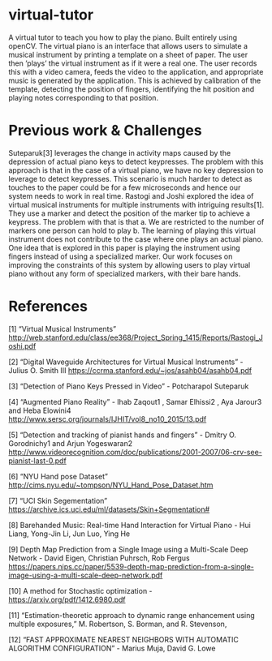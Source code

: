# virtual-tutor
A virtual tutor to teach you how to play the piano. Built entirely using openCV. The virtual piano is an interface that allows users to simulate a musical instrument by printing a template on a sheet of paper. The user then ’plays’ the virtual instrument as if it were a real one. The user records this with a video camera, feeds the video to the application, and appropriate music is generated by the application. This is achieved by calibration of the template, detecting the position of fingers, identifying the hit position and playing notes corresponding to that position.


# Previous work & Challenges


Suteparuk[3] leverages the change in activity maps caused by the depression of actual piano keys to detect keypresses. The problem with this approach is that in the case of a virtual piano, we have no key depression to leverage to detect keypresses. This scenario is much harder to detect as touches to the paper could be for a few microseconds and hence our system needs to work in real time.   Rastogi and Joshi explored the idea of virtual musical instruments for multiple instruments with intriguing results[1]. They use a marker and detect the position of the marker tip to achieve a keypress. The problem with that is that a. We are restricted to the number of markers one person can hold to play b. The learning of playing this virtual instrument does not contribute to the case where one plays an actual piano. One idea that is explored in this paper is playing the instrument using fingers instead of using a specialized marker. Our work focuses on improving the constraints of this system by allowing users to play virtual piano without any form of specialized markers, with their bare hands. 

# References


[1] “Virtual Musical Instruments” http://web.stanford.edu/class/ee368/Project_Spring_1415/Reports/Rastogi_Joshi.pdf


[2] “Digital Waveguide Architectures for Virtual Musical Instruments”  - Julius O. Smith III https://ccrma.stanford.edu/~jos/asahb04/asahb04.pdf 


[3]  “Detection of Piano Keys Pressed in Video” - Potcharapol Suteparuk


[4] “Augmented Piano Reality” -  Ihab Zaqout1 , Samar Elhissi2 , Aya Jarour3 and Heba Elowini4 http://www.sersc.org/journals/IJHIT/vol8_no10_2015/13.pdf


[5]  “Detection and tracking of pianist hands and fingers” - Dmitry O. Gorodnichy1 and Arjun Yogeswaran2  http://www.videorecognition.com/doc/publications/2001-2007/06-crv-see-pianist-last-0.pdf 


[6] “NYU Hand pose Dataset” http://cims.nyu.edu/~tompson/NYU_Hand_Pose_Dataset.htm 


[7]  “UCI Skin Segementation”
 https://archive.ics.uci.edu/ml/datasets/Skin+Segmentation# 


[8] Barehanded Music: Real-time Hand Interaction for Virtual Piano - Hui Liang, Yong-Jin Li, Jun Luo, Ying He


[9] Depth Map Prediction from a Single Image using a Multi-Scale Deep Network - David Eigen, Christian Puhrsch, Rob Fergus https://papers.nips.cc/paper/5539-depth-map-prediction-from-a-single-image-using-a-multi-scale-deep-network.pdf


[10] A method for Stochastic optimization - https://arxiv.org/pdf/1412.6980.pdf


[11] “Estimation-theoretic approach to dynamic range enhancement using multiple exposures,”  M. Robertson, S. Borman, and R. Stevenson, 


[12] “FAST APPROXIMATE NEAREST NEIGHBORS WITH AUTOMATIC ALGORITHM CONFIGURATION” - Marius Muja, David G. Lowe 



